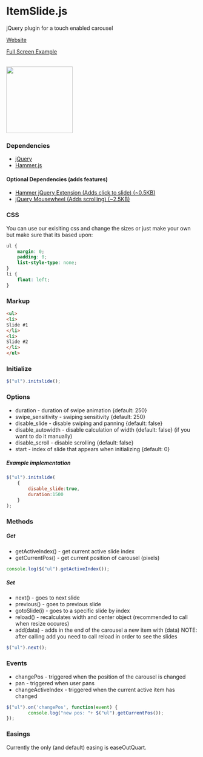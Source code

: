 ItemSlide.js
===================

jQuery plugin for a touch enabled carousel

[Website](http://itemslide.github.io/)

[Full Screen Example](http://itemslide.github.io/examples/fullscreen_navigation/)

<br/>
<img src="http://itemslide.github.io/website-src/Tested.svg" style="height:175px;"/>
<br/>


### Dependencies
- [jQuery](http://jquery.com/)
- [Hammer.js](http://hammerjs.github.io/)

#### Optional Dependencies (adds features)
- [Hammer jQuery Extension (Adds click to slide) (~0.5KB)](http://itemslide.github.io/dependencies/hammer.jquery.min.js)
- [jQuery Mousewheel (Adds scrolling) (~2.5KB)](http://itemslide.github.io/dependencies/jquery.mousewheel.min.js)

### CSS

You can use our exisiting css and change the sizes or just make your own but make sure that its based upon:

```css
ul {
    margin: 0;
    padding: 0;
    list-style-type: none;
}
li {
    float: left;
}
```

### Markup

```html
<ul>
<li>
Slide #1
</li>
<li>
Slide #2
</li>
</ul>
```

### Initialize

```js
$("ul").initslide();
```

### Options

- duration - duration of swipe animation {default: 250}
- swipe_sensitivity - swiping sensitivity {default: 250}
- disable_slide - disable swiping and panning {default: false}
- disable_autowidth - disable calculation of width {default: false} 
(if you want to do it manually)
- disable_scroll - disable scrolling {default: false}
- start - index of slide that appears when initializing {default: 0}


##### Example implementation
```js
$("ul").initslide(
    {
        disable_slide:true,
        duration:1500
    }
);
```

### Methods
##### Get
- getActiveIndex() - get current active slide index
- getCurrentPos() - get current position of carousel (pixels)

```js
console.log($("ul").getActiveIndex());
```

##### Set
- next() - goes to next slide
- previous() - goes to previous slide
- gotoSlide(i) - goes to a specific slide by index
- reload() - recalculates width and center object (recommended to call when resize occures)
- add(data) - adds in the end of the carousel a new item with (data)
NOTE: after calling add you need to call reload in order to see the slides

```js
$("ul").next();
```

### Events
- changePos - triggered when the position of the carousel is changed
- pan - triggered when user pans
- changeActiveIndex - triggered when the current active item has changed

```js
$("ul").on('changePos', function(event) {
        console.log("new pos: "+ $("ul").getCurrentPos());
});
```

### Easings

Currently the only (and default) easing is easeOutQuart.